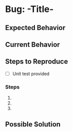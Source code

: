 # Bug: -Title-

<!--- Provide a general summary of the issue in the Title above -->

## Expected Behavior

<!--- Tell us what should happen -->

## Current Behavior

<!--- Tell us what happens instead of the expected behavior -->

## Steps to Reproduce

<!--- Provide a unit test and/or a set of steps to reproduce this bug-->

- [ ] Unit test provided

### Steps

1.

2.

3.

## Possible Solution

<!--- Not obligatory, but suggest a fix/reason for the bug, -->
